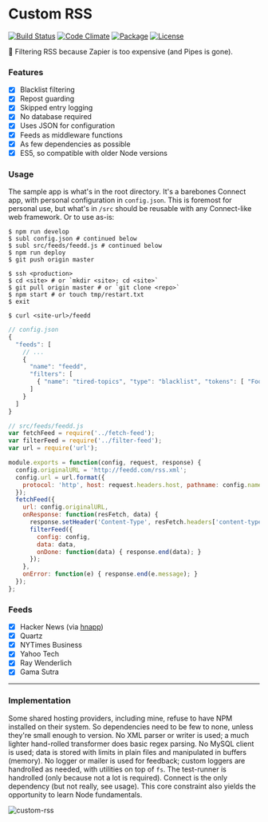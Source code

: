 # Custom RSS

[![Build Status](https://travis-ci.org/hlfcoding/custom-rss.svg?branch=master)](https://travis-ci.org/hlfcoding/custom-rss)
[![Code Climate](https://codeclimate.com/github/hlfcoding/custom-rss/badges/gpa.svg)](https://codeclimate.com/github/hlfcoding/custom-rss)
[![Package](https://img.shields.io/npm/v/custom-rss.svg?style=flat)](https://www.npmjs.com/package/custom-rss)
[![License](https://img.shields.io/npm/l/custom-rss.svg?style=flat)](https://github.com/hlfcoding/custom-rss/blob/master/LICENSE)

:satellite: Filtering RSS because Zapier is too expensive (and Pipes is gone).

### Features

- [x] Blacklist filtering
- [x] Repost guarding
- [x] Skipped entry logging
- [x] No database required
- [x] Uses JSON for configuration
- [x] Feeds as middleware functions
- [x] As few dependencies as possible
- [x] ES5, so compatible with older Node versions

### Usage

The sample app is what's in the root directory. It's a barebones Connect app, with personal configuration in `config.json`. This is foremost for personal use, but what's in `/src` should be reusable with any Connect-like web framework. Or to use as-is:

```shell
$ npm run develop
$ subl config.json # continued below
$ subl src/feeds/feedd.js # continued below
$ npm run deploy
$ git push origin master

$ ssh <production>
$ cd <site> # or `mkdir <site>; cd <site>`
$ git pull origin master # or `git clone <repo>`
$ npm start # or touch tmp/restart.txt
$ exit

$ curl <site-url>/feedd
```

```js
// config.json
{
  "feeds": [
    // ...
    {
      "name": "feedd",
      "filters": [
        { "name": "tired-topics", "type": "blacklist", "tokens": [ "Foo", "Bar", "Baz" ] }
      ]
    }
  ]
}

// src/feeds/feedd.js
var fetchFeed = require('../fetch-feed');
var filterFeed = require('../filter-feed');
var url = require('url');

module.exports = function(config, request, response) {
  config.originalURL = 'http://feedd.com/rss.xml';
  config.url = url.format({
    protocol: 'http', host: request.headers.host, pathname: config.name
  });
  fetchFeed({
    url: config.originalURL,
    onResponse: function(resFetch, data) {
      response.setHeader('Content-Type', resFetch.headers['content-type']);
      filterFeed({
        config: config,
        data: data,
        onDone: function(data) { response.end(data); }
      });
    },
    onError: function(e) { response.end(e.message); }
  });
};
```

### Feeds

- [x] Hacker News (via [hnapp](http://hnapp.com))
- [x] Quartz
- [x] NYTimes Business
- [x] Yahoo Tech
- [x] Ray Wenderlich
- [x] Gama Sutra

---

### Implementation

Some shared hosting providers, including mine, refuse to have NPM installed on their system. So dependencies need to be few to none, unless they're small enough to version. No XML parser or writer is used; a much lighter hand-rolled transformer does basic regex parsing. No MySQL client is used; data is stored with limits in plain files and manipulated in buffers (memory). No logger or mailer is used for feedback; custom loggers are handrolled as needed, with utilities on top of `fs`. The test-runner is handrolled (only because not a lot is required). Connect is the only dependency (but not really, see usage). This core constraint also yields the opportunity to learn Node fundamentals.

![custom-rss](https://cloud.githubusercontent.com/assets/100884/13690283/08d7c958-e6e4-11e5-9a83-dacfb7dc7d2f.png)
